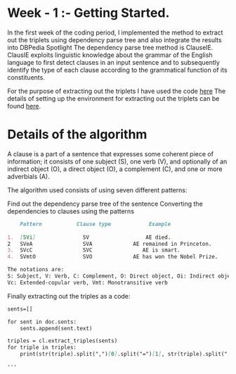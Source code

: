 # Week - 1 :- Getting Started.

In the first week of the coding period, I implemented the method to extract out the triplets using dependency parse tree and also integrate the results into DBPedia Spotlight
The dependency parse tree method is ClauseIE. ClausIE exploits linguistic knowledge about the grammar of the English language to first detect clauses
in an input sentence and to subsequently identify the type of each clause according to the grammatical function of its constituents.

For the purpose of extracting out the triplets I have used the code [here](https://github.com/Ishani-Mondal/GSOC2020/blob/master/Pyclausie/Clause_IE_Predictions.ipynb)
The details of setting up the environment for extracting out the triplets can be found [here](https://github.com/Ishani-Mondal/GSOC2020/tree/master/Pyclausie). 

# Details of the algorithm 

A clause is a part of a sentence that expresses some coherent piece of information; it consists of one subject (S), one
verb (V), and optionally of an indirect object (O), a direct object (O), a complement (C), and one or more adverbials (A).

The algorithm used consists of using seven different patterns:

Find out the dependency parse tree of the sentence
Converting the dependencies to clauses using the patterns 

```markdown
    Pattern           Clause type            Example                                Derived clauses
   
1.  [SVi]               SV                  AE died.                                 (AE, died)
2   SVeA                SVA             AE remained in Princeton.             (AE, remained, in Princeton)
3.  SVcC                SVC                AE is smart.                             (AE, is, smart)
4.  SVmtO               SVO             AE has won the Nobel Prize.             (AE, has won, the Nobel Prize)

The notations are: 
S: Subject, V: Verb, C: Complement, O: Direct object, Oi: Indirect object, A: Adverbial, Vi: Intransitive verb, Vc: Copular verb,
Vc: Extended-copular verb, Vmt: Monotransitive verb
```

Finally extracting out the triples as a code:


```markdown
sents=[]

for sent in doc.sents:
    sents.append(sent.text)

triples = cl.extract_triples(sents)
for triple in triples:
    print(str(triple).split(",")[0].split("=")[1], str(triple).split(",")[1].split("=")[1],str(triple).split(",")[2].split("=")[1], str(triple).split(",")[3].split("=")[1])
 
'''
